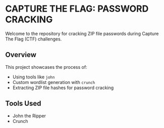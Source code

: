 # **CAPTURE THE FLAG: PASSWORD CRACKING**

Welcome to the repository for cracking ZIP file passwords during Capture The Flag (CTF) challenges.

## **Overview**
This project showcases the process of:
- Using tools like `john` 
- Custom wordlist generation with `crunch`
- Extracting ZIP file hashes for password cracking

## **Tools Used**
- John the Ripper
- Crunch

